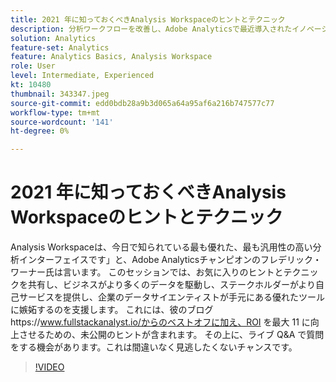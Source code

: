 ```yaml
---
title: 2021 年に知っておくべきAnalysis Workspaceのヒントとテクニック
description: 分析ワークフローを改善し、Adobe Analyticsで最近導入されたイノベーションを強調するためのヒント
solution: Analytics
feature-set: Analytics
feature: Analytics Basics, Analysis Workspace
role: User
level: Intermediate, Experienced
kt: 10480
thumbnail: 343347.jpeg
source-git-commit: edd0bdb28a9b3d065a64a95af6a216b747577c77
workflow-type: tm+mt
source-wordcount: '141'
ht-degree: 0%

---
```


# 2021 年に知っておくべきAnalysis Workspaceのヒントとテクニック

Analysis Workspaceは、今日で知られている最も優れた、最も汎用性の高い分析インターフェイスです」と、Adobe Analyticsチャンピオンのフレデリック・ワーナー氏は言います。 このセッションでは、お気に入りのヒントとテクニックを共有し、ビジネスがより多くのデータを駆動し、ステークホルダーがより自己サービスを提供し、企業のデータサイエンティストが手元にある優れたツールに嫉妬するのを支援します。 これには、彼のブログhttps://www.fullstackanalyst.io/からのベストオフに加え、ROI を最大 11 に向上させるための、未公開のヒントが含まれます。 その上に、ライブ Q&amp;A で質問をする機会があります。これは間違いなく見逃したくないチャンスです。

>[!VIDEO](https://video.tv.adobe.com/v/343347/?quality=12&learn=on)
